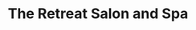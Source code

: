 ---
title: "The Retreat Salon and Spa"
url: /fort-saskatchewan/the-retreat-salon-and-spa/
shop: Friseur
---